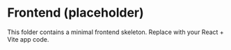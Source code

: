 # Frontend (placeholder)

This folder contains a minimal frontend skeleton. Replace with your React + Vite app code.
